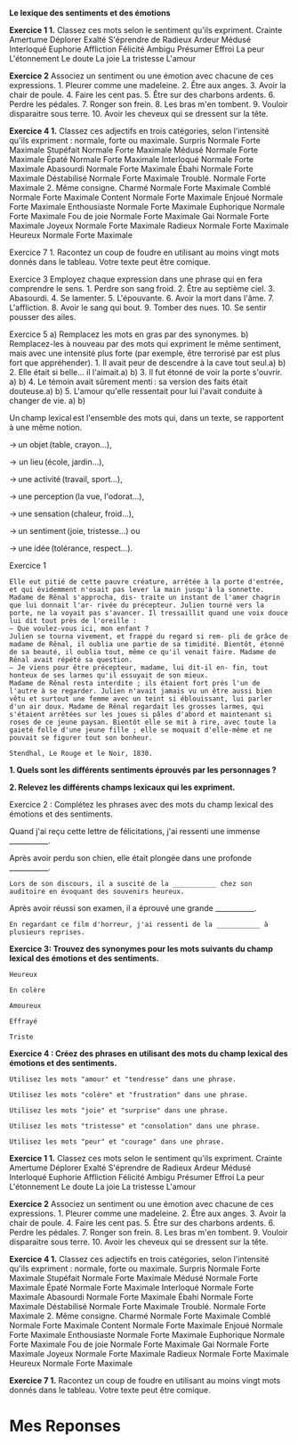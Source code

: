 **Le lexique des sentiments et des émotions** 

**Exercice 1 1.** Classez ces mots selon le sentiment qu'ils expriment. Crainte Amertume Déplorer Exalté S'éprendre de Radieux Ardeur Médusé Interloqué Euphorie Affliction Félicité Ambigu Présumer Effroi La peur L'étonnement Le doute La joie La tristesse L'amour 

**Exercice 2** Associez un sentiment ou une émotion avec chacune de ces expressions. 1. Pleurer comme une madeleine. 2. Être aux anges. 3. Avoir la chair de poule. 4. Faire les cent pas. 5. Être sur des charbons ardents. 6. Perdre les pédales. 7. Ronger son frein. 8. Les bras m'en tombent. 9. Vouloir disparaitre sous terre. 10. Avoir les cheveux qui se dressent sur la tête. 

**Exercice 4 1.** Classez ces adjectifs en trois catégories, selon l'intensité qu'ils expriment : normale, forte ou maximale. Surpris Normale Forte Maximale Stupéfait Normale Forte Maximale Médusé Normale Forte Maximale Épaté Normale Forte Maximale Interloqué Normale Forte Maximale Abasourdi Normale Forte Maximale Ébahi Normale Forte Maximale Déstabilisé Normale Forte Maximale Troublé. Normale Forte Maximale 2. Même consigne. Charmé Normale Forte Maximale Comblé Normale Forte Maximale Content Normale Forte Maximale Enjoué Normale Forte Maximale Enthousiaste Normale Forte Maximale Euphorique Normale Forte Maximale Fou de joie Normale Forte Maximale Gai Normale Forte Maximale Joyeux Normale Forte Maximale Radieux Normale Forte Maximale Heureux Normale Forte Maximale 

Exercice 7 1. Racontez un coup de foudre en utilisant au moins vingt mots donnés dans le tableau. Votre texte peut être comique. 

Exercice 3 Employez chaque expression dans une phrase qui en fera comprendre le sens. 1. Perdre son sang froid. 2. Être au septième ciel. 3. Abasourdi. 4. Se lamenter. 5. L'épouvante. 6. Avoir la mort dans l'âme. 7. L'affliction. 8. Avoir le sang qui bout. 9. Tomber des nues. 10. Se sentir pousser des ailes. 

Exercice 5 a) Remplacez les mots en gras par des synonymes. b) Remplacez-les à nouveau par des mots qui expriment le même sentiment, mais avec une intensité plus forte (par exemple, être terrorisé par est plus fort que appréhender). 1. Il avait peur de descendre à la cave tout seul.a) b) 2. Elle était si belle... il l'aimait.a) b) 3. Il fut étonné de voir la porte s'ouvrir. a) b) 4. Le témoin avait sûrement menti : sa version des faits était douteuse.a) b) 5. L'amour qu'elle ressentait pour lui l'avait conduite à changer de vie. a) b) 

 

Un champ lexical est l'ensemble des mots qui, dans un texte, se rapportent à une même notion. 

-> un objet (table, crayon...), 

-> un lieu (école, jardin...), 

-> une activité (travail, sport...), 

-> une perception (la vue, l'odorat...), 

-> une sensation (chaleur, froid...), 

-> un sentiment (joie, tristesse...) ou 

-> une idée (tolérance, respect...). 


Exercice 1 
```
Elle eut pitié de cette pauvre créature, arrêtée à la porte d'entrée, et qui évidemment n'osait pas lever la main jusqu'à la sonnette. Madame de Rênal s'approcha, dis- traite un instant de l'amer chagrin que lui donnait l'ar- rivée du précepteur. Julien tourné vers la porte, ne la voyait pas s'avancer. Il tressaillit quand une voix douce lui dit tout près de l'oreille : 
– Que voulez-vous ici, mon enfant ? 
Julien se tourna vivement, et frappé du regard si rem- pli de grâce de madame de Rênal, il oublia une partie de sa timidité. Bientôt, étonné de sa beauté, il oublia tout, même ce qu'il venait faire. Madame de Rênal avait répété sa question. 
– Je viens pour être précepteur, madame, lui dit-il en- fin, tout honteux de ses larmes qu'il essuyait de son mieux. 
Madame de Rênal resta interdite ; ils étaient fort près l'un de l'autre à se regarder. Julien n'avait jamais vu un être aussi bien vêtu et surtout une femme avec un teint si éblouissant, lui parler d'un air doux. Madame de Rênal regardait les grosses larmes, qui s'étaient arrêtées sur les joues si pâles d'abord et maintenant si roses de ce jeune paysan. Bientôt elle se mit à rire, avec toute la gaieté folle d'une jeune fille ; elle se moquait d'elle-même et ne pouvait se figurer tout son bonheur. 

Stendhal, Le Rouge et le Noir, 1830. 
```
 
 
**1. Quels sont les différents sentiments éprouvés par les personnages ?** 
 

 
**2. Relevez les différents champs lexicaux qui les expriment.** 

Exercice 2 : Complétez les phrases avec des mots du champ lexical des émotions et des sentiments. 

Quand j'ai reçu cette lettre de félicitations, j'ai ressenti une immense ___________.  

Après avoir perdu son chien, elle était plongée dans une profonde ___________.  

`Lors de son discours, il a suscité de la ___________ chez son auditoire en évoquant des souvenirs heureux.` 

Après avoir réussi son examen, il a éprouvé une grande ___________.  

`En regardant ce film d'horreur, j'ai ressenti de la ___________ à plusieurs reprises.  `

**Exercice 3: Trouvez des synonymes pour les mots suivants du champ lexical des émotions et des sentiments.** 
```
Heureux  

En colère  

Amoureux  

Effrayé  

Triste  
```

**Exercice 4 : Créez des phrases en utilisant des mots du champ lexical des émotions et des sentiments.** 
```
Utilisez les mots "amour" et "tendresse" dans une phrase.  

Utilisez les mots "colère" et "frustration" dans une phrase.  

Utilisez les mots "joie" et "surprise" dans une phrase.  

Utilisez les mots "tristesse" et "consolation" dans une phrase.  

Utilisez les mots "peur" et "courage" dans une phrase.  
```

**Exercice 1 1.** Classez ces mots selon le sentiment qu'ils expriment. Crainte Amertume Déplorer Exalté S'éprendre de Radieux Ardeur Médusé Interloqué Euphorie Affliction Félicité Ambigu Présumer Effroi La peur L'étonnement Le doute La joie La tristesse L'amour 

**Exercice 2** Associez un sentiment ou une émotion avec chacune de ces expressions. 1. Pleurer comme une madeleine. 2. Être aux anges. 3. Avoir la chair de poule. 4. Faire les cent pas. 5. Être sur des charbons ardents. 6. Perdre les pédales. 7. Ronger son frein. 8. Les bras m'en tombent. 9. Vouloir disparaitre sous terre. 10. Avoir les cheveux qui se dressent sur la tête. 

**Exercice 4 1.** Classez ces adjectifs en trois catégories, selon l'intensité qu'ils expriment : normale, forte ou maximale. Surpris Normale Forte Maximale Stupéfait Normale Forte Maximale Médusé Normale Forte Maximale Épaté Normale Forte Maximale Interloqué Normale Forte Maximale Abasourdi Normale Forte Maximale Ébahi Normale Forte Maximale Déstabilisé Normale Forte Maximale Troublé. Normale Forte Maximale 2. Même consigne. Charmé Normale Forte Maximale Comblé Normale Forte Maximale Content Normale Forte Maximale Enjoué Normale Forte Maximale Enthousiaste Normale Forte Maximale Euphorique Normale Forte Maximale Fou de joie Normale Forte Maximale Gai Normale Forte Maximale Joyeux Normale Forte Maximale Radieux Normale Forte Maximale Heureux Normale Forte Maximale 

**Exercice 7 1.** Racontez un coup de foudre en utilisant au moins vingt mots donnés dans le tableau. Votre texte peut être comique. 


# Mes Reponses